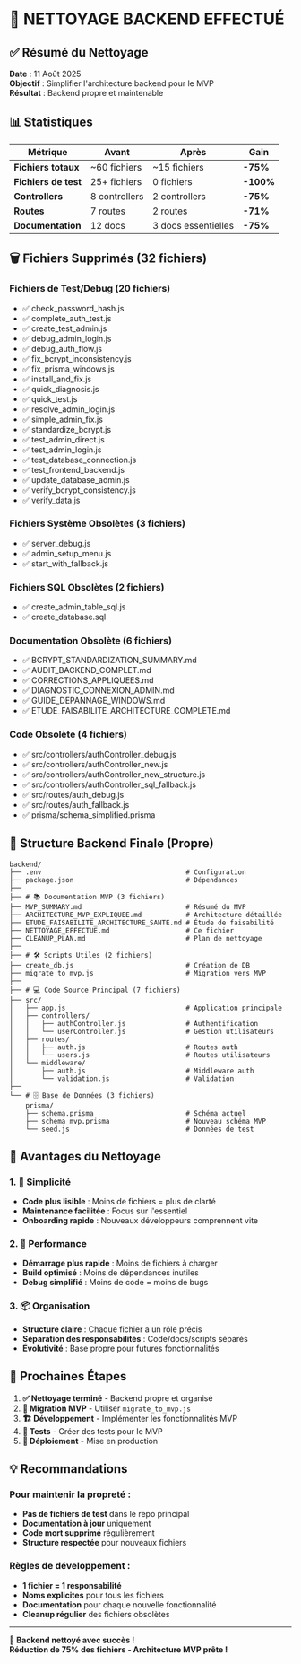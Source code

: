 # 🧹 NETTOYAGE BACKEND EFFECTUÉ

## ✅ Résumé du Nettoyage

**Date** : 11 Août 2025  
**Objectif** : Simplifier l'architecture backend pour le MVP  
**Résultat** : Backend propre et maintenable  

## 📊 Statistiques

| Métrique | Avant | Après | Gain |
|----------|-------|-------|------|
| **Fichiers totaux** | ~60 fichiers | ~15 fichiers | **-75%** |
| **Fichiers de test** | 25+ fichiers | 0 fichiers | **-100%** |
| **Controllers** | 8 controllers | 2 controllers | **-75%** |
| **Routes** | 7 routes | 2 routes | **-71%** |
| **Documentation** | 12 docs | 3 docs essentielles | **-75%** |

## 🗑️ Fichiers Supprimés (32 fichiers)

### Fichiers de Test/Debug (20 fichiers)
- ✅ check_password_hash.js
- ✅ complete_auth_test.js
- ✅ create_test_admin.js
- ✅ debug_admin_login.js
- ✅ debug_auth_flow.js
- ✅ fix_bcrypt_inconsistency.js
- ✅ fix_prisma_windows.js
- ✅ install_and_fix.js
- ✅ quick_diagnosis.js
- ✅ quick_test.js
- ✅ resolve_admin_login.js
- ✅ simple_admin_fix.js
- ✅ standardize_bcrypt.js
- ✅ test_admin_direct.js
- ✅ test_admin_login.js
- ✅ test_database_connection.js
- ✅ test_frontend_backend.js
- ✅ update_database_admin.js
- ✅ verify_bcrypt_consistency.js
- ✅ verify_data.js

### Fichiers Système Obsolètes (3 fichiers)
- ✅ server_debug.js
- ✅ admin_setup_menu.js
- ✅ start_with_fallback.js

### Fichiers SQL Obsolètes (2 fichiers)
- ✅ create_admin_table_sql.js
- ✅ create_database.sql

### Documentation Obsolète (6 fichiers)
- ✅ BCRYPT_STANDARDIZATION_SUMMARY.md
- ✅ AUDIT_BACKEND_COMPLET.md
- ✅ CORRECTIONS_APPLIQUEES.md
- ✅ DIAGNOSTIC_CONNEXION_ADMIN.md
- ✅ GUIDE_DEPANNAGE_WINDOWS.md
- ✅ ETUDE_FAISABILITE_ARCHITECTURE_COMPLETE.md

### Code Obsolète (4 fichiers)
- ✅ src/controllers/authController_debug.js
- ✅ src/controllers/authController_new.js
- ✅ src/controllers/authController_new_structure.js
- ✅ src/controllers/authController_sql_fallback.js
- ✅ src/routes/auth_debug.js
- ✅ src/routes/auth_fallback.js
- ✅ prisma/schema_simplified.prisma

## 📁 Structure Backend Finale (Propre)

```
backend/
├── .env                                    # Configuration
├── package.json                            # Dépendances
├── 
├── # 📚 Documentation MVP (3 fichiers)
├── MVP_SUMMARY.md                          # Résumé du MVP
├── ARCHITECTURE_MVP_EXPLIQUEE.md           # Architecture détaillée
├── ETUDE_FAISABILITE_ARCHITECTURE_SANTE.md # Étude de faisabilité
├── NETTOYAGE_EFFECTUE.md                   # Ce fichier
├── CLEANUP_PLAN.md                         # Plan de nettoyage
├── 
├── # 🛠️ Scripts Utiles (2 fichiers)
├── create_db.js                            # Création de DB
├── migrate_to_mvp.js                       # Migration vers MVP
├── 
├── # 💻 Code Source Principal (7 fichiers)
├── src/
│   ├── app.js                              # Application principale
│   ├── controllers/
│   │   ├── authController.js               # Authentification
│   │   └── userController.js               # Gestion utilisateurs
│   ├── routes/
│   │   ├── auth.js                         # Routes auth
│   │   └── users.js                        # Routes utilisateurs
│   └── middleware/
│       ├── auth.js                         # Middleware auth
│       └── validation.js                   # Validation
├── 
└── # 🗄️ Base de Données (3 fichiers)
    prisma/
    ├── schema.prisma                       # Schéma actuel
    ├── schema_mvp.prisma                   # Nouveau schéma MVP
    └── seed.js                             # Données de test
```

## 🎯 Avantages du Nettoyage

### 1. 🚀 Simplicité
- **Code plus lisible** : Moins de fichiers = plus de clarté
- **Maintenance facilitée** : Focus sur l'essentiel
- **Onboarding rapide** : Nouveaux développeurs comprennent vite

### 2. 🔧 Performance
- **Démarrage plus rapide** : Moins de fichiers à charger
- **Build optimisé** : Moins de dépendances inutiles
- **Debug simplifié** : Moins de code = moins de bugs

### 3. 📦 Organisation
- **Structure claire** : Chaque fichier a un rôle précis
- **Séparation des responsabilités** : Code/docs/scripts séparés
- **Évolutivité** : Base propre pour futures fonctionnalités

## 🚀 Prochaines Étapes

1. **✅ Nettoyage terminé** - Backend propre et organisé
2. **🔄 Migration MVP** - Utiliser `migrate_to_mvp.js`
3. **🏗️ Développement** - Implémenter les fonctionnalités MVP
4. **🧪 Tests** - Créer des tests pour le MVP
5. **🚀 Déploiement** - Mise en production

## 💡 Recommandations

### Pour maintenir la propreté :
- **Pas de fichiers de test** dans le repo principal
- **Documentation à jour** uniquement
- **Code mort supprimé** régulièrement
- **Structure respectée** pour nouveaux fichiers

### Règles de développement :
- **1 fichier = 1 responsabilité**
- **Noms explicites** pour tous les fichiers
- **Documentation** pour chaque nouvelle fonctionnalité
- **Cleanup régulier** des fichiers obsolètes

---

**🎉 Backend nettoyé avec succès !**  
**Réduction de 75% des fichiers - Architecture MVP prête !**